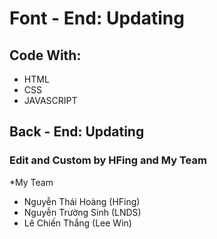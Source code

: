 # Font - End: Updating
## Code With:
* HTML
* CSS
* JAVASCRIPT

## Back - End: Updating

### Edit and Custom by HFing and My Team
*My Team
* Nguyễn Thái Hoàng (HFing)
* Nguyễn Trường Sinh (LNDS)
* Lê Chiến Thắng (Lee Win)
